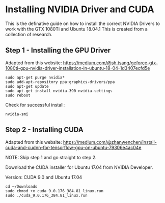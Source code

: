 # Installing NVIDIA Driver and CUDA

This is the definative guide on how to install the correct NVIDIA Drivers to work with the GTX 1080Ti and Ubuntu 18.04.1
This is created from a collection of research.

## Step 1 - Installing the GPU Driver

Adapted from this website:
https://medium.com/@sh.tsang/geforce-gtx-1080ti-gpu-nvidia-driver-installation-in-ubuntu-18-04-1d3407ecfd5e

```
sudo apt-get purge nvidia*
sudo add-apt-repository ppa:graphics-drivers/ppa
sudo apt-get update
sudo apt-get install nvidia-390 nvidia-settings
sudo reboot
```

Check for successful install:
```
nvidia-smi
```

## Step 2 - Installing CUDA

Adapted from this website:
https://medium.com/@zhanwenchen/install-cuda-and-cudnn-for-tensorflow-gpu-on-ubuntu-79306e4ac04e

NOTE:  Skip step 1 and go straight to step 2.

Download the CUDA installer for Ubuntu 17.04 from NVIDIA Developer.

Version: CUDA 9.0 and Ubuntu 17.04

```
cd ~/Downloads
sudo chmod +x cuda_9.0.176_384.81_linux.run 
sudo ./cuda_9.0.176_384.81_linux.run
```

